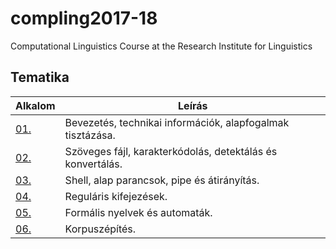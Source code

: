 # compling2017-18
Computational Linguistics Course at the Research Institute for Linguistics

## Tematika

| Alkalom | Leírás |
|---------|--------|
| [01.](https://github.com/m-ivan/compling/tree/master/01.Intro) | Bevezetés, technikai információk, alapfogalmak tisztázása. |
| [02.](https://github.com/m-ivan/compling/tree/master/02.CharEncodings) | Szöveges fájl, karakterkódolás, detektálás és konvertálás. |
| [03.](https://github.com/m-ivan/compling/tree/master/03.Shell) | Shell, alap parancsok, pipe és átirányítás. |
| [04.](https://github.com/m-ivan/compling/tree/master/04.Regex) | Reguláris kifejezések. |
| [05.](https://github.com/m-ivan/compling/tree/master/05.Automata) | Formális nyelvek és automaták. |
| [06.](https://github.com/m-ivan/compling/tree/master/06.CorpusBuilding) | Korpuszépítés. |
